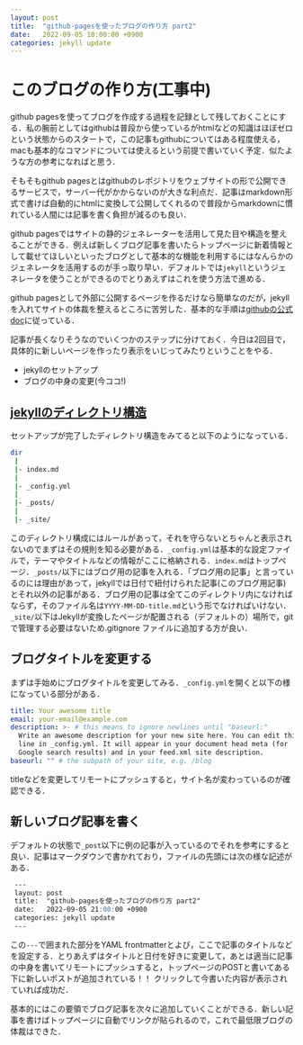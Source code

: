 ```yaml
---
layout: post
title:  "github-pagesを使ったブログの作り方 part2"
date:   2022-09-05 10:00:00 +0900
categories: jekyll update
---
```


# このブログの作り方(工事中)

github pagesを使ってブログを作成する過程を記録として残しておくことにする．私の腕前としてはgithubは普段から使っているがhtmlなどの知識はほぼゼロという状態からのスタートで，この記事もgithubについてはある程度使える，macも基本的なコマンドについては使えるという前提で書いていく予定．似たような方の参考になればと思う．

そもそもgithub pagesとはgithubのレポジトリをウェブサイトの形で公開できるサービスで，サーバー代がかからないのが大きな利点だ．記事はmarkdown形式で書けば自動的にhtmlに変換して公開してくれるので普段からmarkdownに慣れている人間には記事を書く負担が減るのも良い．

github pagesではサイトの静的ジェネレーターを活用して見た目や構造を整えることができる．例えば新しくブログ記事を書いたらトップページに新着情報として載せてほしいといったブログとして基本的な機能を利用するにはなんらかのジェネレータを活用するのが手っ取り早い．デフォルトでは`jekyll`というジェネレータを使うことができるのでとりあえずはこれを使う方法で進める．

github pagesとして外部に公開するページを作るだけなら簡単なのだが，jekyllを入れてサイトの体裁を整えるところに苦労した．基本的な手順は[githubの公式doc](https://docs.github.com/ja/pages/setting-up-a-github-pages-site-with-jekyll/about-github-pages-and-jekyll)に従っている．

記事が長くなりそうなのでいくつかのステップに分けておく．今日は2回目で，具体的に新しいページを作ったり表示をいじってみたりということをやる．

- jekyllのセットアップ
- ブログの中身の変更(今ココ!)


## [jekyllのディレクトリ構造](http://jekyllrb-ja.github.io/docs/structure/)

セットアップが完了したディレクトリ構造をみてると以下のようになっている．

```bash
dir
 |
 |- index.md
 |
 |- _config.yml
 |
 |- _posts/
 |
 |- _site/

```

このディレクトリ構成にはルールがあって，それを守らないとちゃんと表示されないのでまずはその規則を知る必要がある．`_config.yml`は基本的な設定ファイルで，テーマやタイトルなどの情報がここに格納される．`index.md`はトップページ．`_posts/`以下にはブログ用の記事を入れる．「ブログ用の記事」と言っているのには理由があって，jekyllでは日付で紐付けられた記事(このブログ用記事)とそれ以外の記事がある．ブログ用の記事は全てこのディレクトリ内になければならず，そのファイル名は`YYYY-MM-DD-title.md`という形でなければいけない．`_site/`以下はJekyllが変換したページが配置される（デフォルトの）場所で，gitで管理する必要はないため.gitignore ファイルに追加する方が良い．


## ブログタイトルを変更する

まずは手始めにブログタイトルを変更してみる．`_config.yml`を開くと以下の様になっている部分がある．

```yml
title: Your awesome title
email: your-email@example.com
description: >- # this means to ignore newlines until "baseurl:"
  Write an awesome description for your new site here. You can edit this
  line in _config.yml. It will appear in your document head meta (for
  Google search results) and in your feed.xml site description.
baseurl: "" # the subpath of your site, e.g. /blog
```

titleなどを変更してリモートにプッシュすると，サイト名が変わっているのが確認できる．


## 新しいブログ記事を書く

デフォルトの状態で`_post`以下に例の記事が入っているのでそれを参考にすると良い．記事はマークダウンで書かれており，ファイルの先頭には次の様な記述がある．

```markdown
 ---
 layout: post
 title:  "github-pagesを使ったブログの作り方 part2"
 date:   2022-09-05 21:00:00 +0900
 categories: jekyll update
 ---
```
この`---`で囲まれた部分をYAML frontmatterとよび，ここで記事のタイトルなどを設定する．とりあえずはタイトルと日付を好きに変更して，あとは適当に記事の中身を書いてリモートにプッシュすると，トップページのPOSTと書いてある下に新しいポストが追加されている！！ クリックして今書いた内容が表示されていれば成功だ．

基本的にはこの要領でブログ記事を次々に追加していくことができる．新しい記事を書けばトップページに自動でリンクが貼られるので，これで最低限ブログの体裁はできた．





